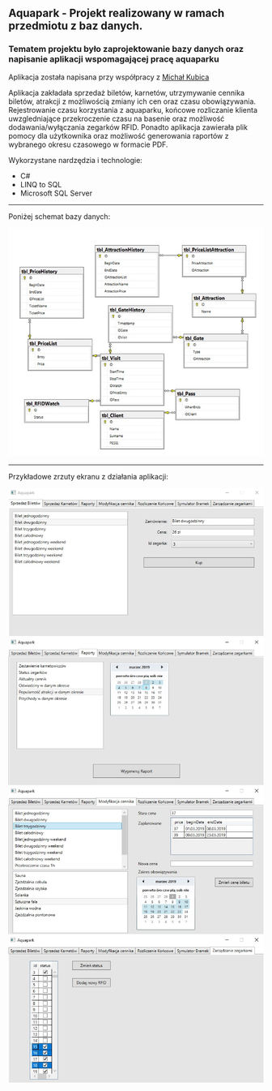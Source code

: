 <h2>Aquapark - Projekt realizowany w ramach przedmiotu z baz danych.</h2>
<h3>Tematem projektu było zaprojektowanie bazy danych oraz napisanie aplikacji wspomagającej pracę aquaparku</h3>
<p>Aplikacja została napisana przy współpracy z <a href="https://github.com/michalkubica">Michał Kubica</a>
<p>Aplikacja zakładała sprzedaż biletów, karnetów, utrzymywanie cennika biletów, atrakcji z możliwością zmiany ich cen oraz czasu
obowiązywania. Rejestrowanie czasu korzystania z aquaparku, końcowe rozliczanie klienta uwzgledniające przekroczenie czasu na basenie
oraz możliwość dodawania/wyłączania zegarków RFID. Ponadto aplikacja zawierała plik pomocy dla użytkownika oraz możliwość generowania
raportów z wybranego okresu czasowego w formacie PDF.</p>

<p>Wykorzystane nardzędzia i technologie:</p>
<ul>
  <li>C#</li>
  <li>LINQ to SQL</li>
  <li>Microsoft SQL Server</li>
</ul><hr>

<p>Poniżej schemat bazy danych:</p>
<img src="images/5.jpg"><hr>
<p>Przykładowe zrzuty ekranu z działania aplikacji:</p>
<img src="images/1.jpg">
<img src="images/2.jpg">
<img src="images/3.jpg">
<img src="images/4.jpg">
